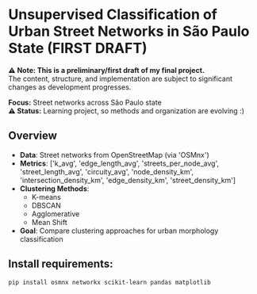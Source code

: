 # Unsupervised Classification of Urban Street Networks in São Paulo State (FIRST DRAFT)
**⚠️ Note: This is a preliminary/first draft of my final project.**  
The content, structure, and implementation are subject to significant changes as development progresses.

**Focus:** Street networks across São Paulo state  
**⚠️ Status:** Learning project, so methods and organization are evolving  :)

## Overview
- **Data**: Street networks from OpenStreetMap (via 'OSMnx')
- **Metrics**: ['k_avg', 
                'edge_length_avg', 
                'streets_per_node_avg', 
                'street_length_avg',
                'circuity_avg', 
                'node_density_km', 
                'intersection_density_km', 
                'edge_density_km', 
                'street_density_km']
- **Clustering Methods**:
  - K-means
  - DBSCAN 
  - Agglomerative
  - Mean Shift
- **Goal**: Compare clustering approaches for urban morphology classification
  
## Install requirements:
   ```bash
   pip install osmnx networkx scikit-learn pandas matplotlib
